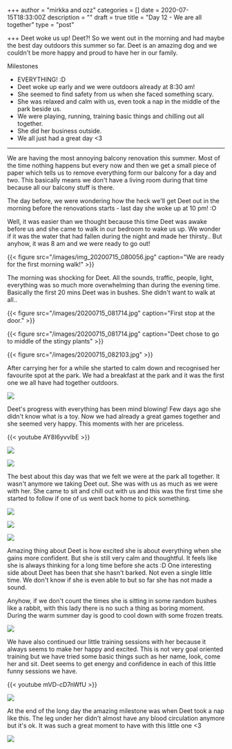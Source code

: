 +++
author = "mirkka and ozz"
categories = []
date = 2020-07-15T18:33:00Z
description = ""
draft = true
title = "Day 12 -  We are all together"
type = "post"

+++
Deet woke us up! Deet?! So we went out in the morning and had maybe the best day outdoors this summer so far. Deet is an amazing dog and we couldn't be more happy and proud to have her in our family.

Milestones

* EVERYTHING! :D
* Deet woke up early and we were outdoors already at 8:30 am!
* She seemed to find safety from us when she faced something scary.
* She was relaxed and calm with us, even took a nap in the middle of the park beside us.
* We were playing, running, training basic things and chilling out all together.
* She did her business outside.
* We all just had a great day <3

***

We are having the most annoying balcony renovation this summer. Most of the time nothing happens but every now and then we get a small piece of paper which tells us to remove everything form our balcony for a day and two. This basically means we don't have a living room during that time because all our balcony stuff is there.

The day before, we were wondering how the heck we'll get Deet out in the morning before the renovations starts - last day she woke up at 10 pm! :O

Well, it was easier than we thought because this time Deet was awake before us and she came to walk in our bedroom to wake us up. We wonder if it was the water that had fallen during the night and made her thirsty.. But anyhow, it was 8 am and we were ready to go out!

{{< figure src="/images/img_20200715_080056.jpg" caption="We are ready for the first morning walk!" >}}

The morning was shocking for Deet. All the sounds, traffic, people, light, everything was so much more overwhelming than during the evening time. Basically the first 20 mins Deet was in bushes. She didn't want to walk at all..

{{< figure src="/images/20200715_081714.jpg" caption="First stop at the door." >}}

{{< figure src="/images/20200715_081714.jpg" caption="Deet chose to go to middle of the stingy plants" >}}

{{< figure src="/images/20200715_082103.jpg" >}}

After carrying her for a while she started to calm down and recognised her favourite spot at the park. We had a breakfast at the park and it was the first one we all have had together outdoors.

![](/images/20200715_090008.jpg)

Deet's progress with everything has been mind blowing! Few days ago she didn't know what is a toy. Now we had already a great games together and she seemed very happy. This moments with her are priceless. 

{{< youtube AY8I6yvvlbE >}}

![](/images/20200715_085808.jpg)

![](/images/20200715_085818.jpg)

The best about this day was that we felt we were at the park all together. It wasn't anymore we taking Deet out. She was with us as much as we were with her. She came to sit and chill out with us and this was the first time she started to follow if one of us went back home to pick something. 

![](/images/20200715_123741.jpg)

![](/images/20200715_125932.jpg)

![](/images/20200715_144722.jpg)

Amazing thing about Deet is how excited she is about everything when she gains more confident. But she is still very calm and thoughtful. It feels like she is always thinking for a long time before she acts :D One interesting side about Deet has been that she hasn't barked. Not even a single little time. We don't know if she is even able to but so far she has not made a sound.

Anyhow, if we don't count the times she is sitting in some random bushes like a rabbit, with this lady there is no such a thing as boring moment. During the warm summer day is good to cool down with some frozen treats.

![](/images/deet-ice-treats.png)

We have also continued our little training sessions with her because it always seems to make her happy and excited. This is not very goal oriented training but we have tried some basic things such as her name, look, come her and sit. Deet seems to get energy and confidence in each of this little funny sessions we have.

{{< youtube mVD-cD7nWfU >}}

![](/images/img_20200715_155209.jpg)

At the end of the long day the amazing milestone was when Deet took a nap like this. The leg under her didn't almost have any blood circulation anymore but it's ok. It was such a great moment to have with this little one <3

![](/images/20200715_182940.jpg)